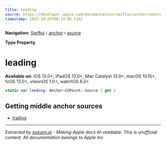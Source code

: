 ```yaml
---
title: leading
source: https://developer.apple.com/documentation/swiftui/anchor/source/leading
timestamp: 2025-10-29T00:13:05.114Z
---
```


**Navigation:** [Swiftui](/documentation/swiftui) › [anchor](/documentation/swiftui/anchor) › [source](/documentation/swiftui/anchor/source)

**Type Property**

# leading

**Available on:** iOS 13.0+, iPadOS 13.0+, Mac Catalyst 13.0+, macOS 10.15+, tvOS 13.0+, visionOS 1.0+, watchOS 6.0+

```swift
static var leading: Anchor<CGPoint>.Source { get }
```

## Getting middle anchor sources

- [trailing](/documentation/swiftui/anchor/source/trailing)

---

*Extracted by [sosumi.ai](https://sosumi.ai) - Making Apple docs AI-readable.*
*This is unofficial content. All documentation belongs to Apple Inc.*
